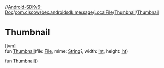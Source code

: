 //[Android-SDKv6-Doc](../../../../index.md)/[com.ciscowebex.androidsdk.message](../../index.md)/[LocalFile](../index.md)/[Thumbnail](index.md)/[Thumbnail](-thumbnail.md)

# Thumbnail

[jvm]\
fun [Thumbnail](-thumbnail.md)(file: [File](https://docs.oracle.com/javase/8/docs/api/java/io/File.html), mime: [String](https://kotlinlang.org/api/latest/jvm/stdlib/kotlin/-string/index.html)?, width: [Int](https://kotlinlang.org/api/latest/jvm/stdlib/kotlin/-int/index.html), height: [Int](https://kotlinlang.org/api/latest/jvm/stdlib/kotlin/-int/index.html))

fun [Thumbnail](-thumbnail.md)()
